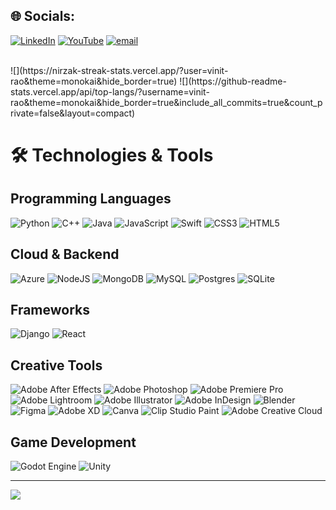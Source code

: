 
## 🌐 Socials:
[![LinkedIn](https://img.shields.io/badge/LinkedIn-%230077B5.svg?logo=linkedin&logoColor=white)](https://linkedin.com/in/https://www.linkedin.com/in/vinitrao1) [![YouTube](https://img.shields.io/badge/YouTube-%23FF0000.svg?logo=YouTube&logoColor=white)](https://youtube.com/@https://www.youtube.com/@OfficialVinitRao) [![email](https://img.shields.io/badge/Email-D14836?logo=gmail&logoColor=white)](mailto:vinitrao@gmail.com) 

<br/>
![](https://nirzak-streak-stats.vercel.app/?user=vinit-rao&theme=monokai&hide_border=true)
![](https://github-readme-stats.vercel.app/api/top-langs/?username=vinit-rao&theme=monokai&hide_border=true&include_all_commits=true&count_private=false&layout=compact)

# 🛠️ Technologies & Tools

## Programming Languages

![Python](https://img.shields.io/badge/python-3670A0?style=for-the-badge&logo=python&logoColor=ffdd54) 
![C++](https://img.shields.io/badge/c++-%2300599C.svg?style=for-the-badge&logo=c%2B%2B&logoColor=white) 
![Java](https://img.shields.io/badge/java-%23ED8B00.svg?style=for-the-badge&logo=openjdk&logoColor=white)
![JavaScript](https://img.shields.io/badge/javascript-%23323330.svg?style=for-the-badge&logo=javascript&logoColor=%23F7DF1E)
![Swift](https://img.shields.io/badge/swift-F54A2A?style=for-the-badge&logo=swift&logoColor=white)
![CSS3](https://img.shields.io/badge/css3-%231572B6.svg?style=for-the-badge&logo=css3&logoColor=white) 
![HTML5](https://img.shields.io/badge/html5-%23E34F26.svg?style=for-the-badge&logo=html5&logoColor=white) 

## Cloud & Backend
![Azure](https://img.shields.io/badge/azure-%230072C6.svg?style=for-the-badge&logo=microsoftazure&logoColor=white) 
![NodeJS](https://img.shields.io/badge/node.js-6DA55F?style=for-the-badge&logo=node.js&logoColor=white) 
![MongoDB](https://img.shields.io/badge/MongoDB-%234ea94b.svg?style=for-the-badge&logo=mongodb&logoColor=white) 
![MySQL](https://img.shields.io/badge/mysql-4479A1.svg?style=for-the-badge&logo=mysql&logoColor=white) 
![Postgres](https://img.shields.io/badge/postgres-%23316192.svg?style=for-the-badge&logo=postgresql&logoColor=white) 
![SQLite](https://img.shields.io/badge/sqlite-%2307405e.svg?style=for-the-badge&logo=sqlite&logoColor=white)

## Frameworks
![Django](https://img.shields.io/badge/django-%23092E20.svg?style=for-the-badge&logo=django&logoColor=white) 
![React](https://img.shields.io/badge/react-%2320232a.svg?style=for-the-badge&logo=react&logoColor=%2361DAFB) 

## Creative Tools
![Adobe After Effects](https://img.shields.io/badge/Adobe%20After%20Effects-9999FF.svg?style=for-the-badge&logo=Adobe%20After%20Effects&logoColor=white) 
![Adobe Photoshop](https://img.shields.io/badge/adobe%20photoshop-%2331A8FF.svg?style=for-the-badge&logo=adobe%20photoshop&logoColor=white) 
![Adobe Premiere Pro](https://img.shields.io/badge/Adobe%20Premiere%20Pro-9999FF.svg?style=for-the-badge&logo=Adobe%20Premiere%20Pro&logoColor=white) 
![Adobe Lightroom](https://img.shields.io/badge/Adobe%20Lightroom-31A8FF.svg?style=for-the-badge&logo=Adobe%20Lightroom&logoColor=white) 
![Adobe Illustrator](https://img.shields.io/badge/adobe%20illustrator-%23FF9A00.svg?style=for-the-badge&logo=adobe%20illustrator&logoColor=white) 
![Adobe InDesign](https://img.shields.io/badge/Adobe%20InDesign-49021F?style=for-the-badge&logo=adobeindesign&logoColor=FF3366) 
![Blender](https://img.shields.io/badge/blender-%23F5792A.svg?style=for-the-badge&logo=blender&logoColor=white) 
![Figma](https://img.shields.io/badge/figma-%23F24E1E.svg?style=for-the-badge&logo=figma&logoColor=white) 
![Adobe XD](https://img.shields.io/badge/Adobe%20XD-470137?style=for-the-badge&logo=Adobe%20XD&logoColor=#FF61F6) 
![Canva](https://img.shields.io/badge/Canva-%2300C4CC.svg?style=for-the-badge&logo=Canva&logoColor=white) 
![Clip Studio Paint](https://img.shields.io/badge/ClipStudioPaint-%23CFD3D3.svg?style=for-the-badge&logo=ClipStudioPaint&logoColor=white) 
![Adobe Creative Cloud](https://img.shields.io/badge/Adobe%20Creative%20Cloud-DA1F26.svg?style=for-the-badge&logo=Adobe%20Creative%20Cloud&logoColor=white)

## Game Development
![Godot Engine](https://img.shields.io/badge/GODOT-%23FFFFFF.svg?style=for-the-badge&logo=godot-engine)
![Unity](https://img.shields.io/badge/unity-%23000000.svg?style=for-the-badge&logo=unity&logoColor=white)

---
[![](https://visitcount.itsvg.in/api?id=vinit-rao&icon=10&color=4)](https://visitcount.itsvg.in)

<!-- Proudly created with GPRM ( https://gprm.itsvg.in ) -->
